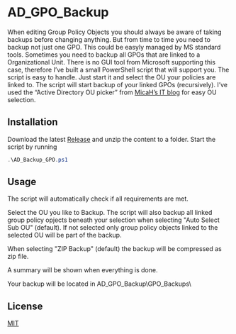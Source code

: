 # AD_GPO_Backup
When editing Group Policy Objects you should always be aware of taking backups before changing anything. But from time to time you need to backup not just one GPO. 
This could be easyly managed by MS standard tools. Sometimes you need to backup all GPOs that are linked to a Organizational Unit. 
There is no GUI tool from Microsoft supporting this case, therefore I’ve built a small PowerShell script that will support you.
The script is easy to handle. Just start it and select the OU your policies are linked to. The script will start backup of your linked GPOs (recursively).
I’ve used the “Active Directory OU picker” from [MicaH’s IT blog](https://itmicah.wordpress.com/2016/03/29/active-directory-ou-picker-revisited/) for easy OU selection.

## Installation

Download the latest [Release](https://github.com/beneckecloud/AD_GPO_Backup/releases) and unzip the content to a folder. Start the script by running 

```powershell
.\AD_Backup_GPO.ps1
```

## Usage

The script will automatically check if all requirements are met.

Select the OU you like to Backup. The script will also backup all linked group policy opjects beneath your selection when selecting "Auto Select Sub OU" (default). 
If not selected only group policy objects linked to the selected OU will be part of the backup.

When selecting "ZIP Backup" (default) the backup will be compressed as zip file.

A summary will be shown when everything is done.

Your backup will be located in AD_GPO_Backup\GPO_Backups\


## License
[MIT](https://choosealicense.com/licenses/mit/)
